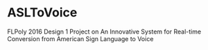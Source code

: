 # ASLToVoice
FLPoly 2016 Design 1 Project on An Innovative System for Real-time Conversion from American Sign Language to Voice
